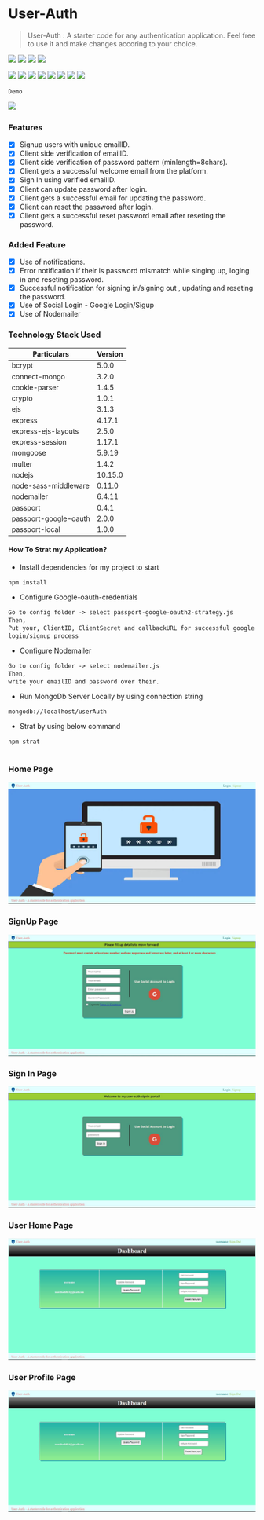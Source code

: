 # User-Auth

>User-Auth : A starter code for any authentication application. Feel free to use it and make changes accoring to your choice.

![](https://img.shields.io/badge/version-1.0.1-orange?style=for-the-badge&logo=appveyor) ![](https://img.shields.io/badge/dependencies-up%20to%20date-success?style=for-the-badge&logo=appveyor) 
![](https://img.shields.io/badge/platform-win--32%20%7C%20win--64-lightgrey?style=for-the-badge&logo=appveyor)
![](https://img.shields.io/badge/website-offline-lightgrey?style=for-the-badge&logo=appveyor) 

![](https://img.shields.io/badge/node--lts%40latest-10.15.0-brightgreen)
![](https://img.shields.io/badge/bcrypt-5.0.0-red)
![](https://img.shields.io/badge/connect--flash-0.1.1-brightgreen)
![](https://img.shields.io/badge/crypto-1.0.1-red)
![](https://img.shields.io/badge/multer-1.4.2-brightgreen)
![](https://img.shields.io/badge/nodemailer-6.4.11-red)
![](https://img.shields.io/badge/passport-0.4.1-brightgreen)
![](https://img.shields.io/badge/passport--google--oauth-2.0.0-red)

```
Demo
```
![](Demo.gif)

### Features
- [x] Signup users with unique emailID.
- [x] Client side verification of emailID.
- [x] Client side verification of password pattern (minlength=8chars).
- [x] Client gets a successful welcome email from the platform.
- [x] Sign In using verified emailID.
- [x] Client can update password after login.
- [x] Client gets a successful email for updating the password.
- [x] Client can reset the password after login.
- [x] Client gets a successful reset password email after reseting the password.

### Added Feature
- [x] Use of notifications.
- [x] Error notification if their is password mismatch while singing up, loging in and reseting password.
- [x] Successful notification for signing in/signing out , updating and reseting the password.
- [x] Use of Social Login - Google Login/Sigup 
- [x] Use of Nodemailer

### Technology Stack Used

Particulars | Version
----------- | ---------
bcrypt | 5.0.0
connect-mongo | 3.2.0
cookie-parser	| 1.4.5
crypto | 1.0.1
ejs	| 3.1.3
express	| 4.17.1
express-ejs-layouts	| 2.5.0
express-session	| 1.17.1
mongoose	| 5.9.19
multer | 1.4.2
nodejs | 10.15.0
node-sass-middleware	| 0.11.0
nodemailer | 6.4.11
passport	| 0.4.1
passport-google-oauth | 2.0.0
passport-local	| 1.0.0

#### How To Strat my Application?

* Install dependencies for my project to start
```
npm install

```
* Configure Google-oauth-credentials
```
Go to config folder -> select passport-google-oauth2-strategy.js
Then,
Put your, ClientID, ClientSecret and callbackURL for successful google login/signup process
```
* Configure Nodemailer
```
Go to config folder -> select nodemailer.js
Then,
write your emailID and password over their.
```

* Run MongoDb Server Locally by using connection string
```
mongodb://localhost/userAuth

```
* Strat by using below command
```
npm strat 
 
```
### Home Page
![](https://github.com/Yaswant-Kumar-Singhi/User_Auth/blob/master/assets/screenshot/HomePage.JPG)


### SignUp Page
![](https://github.com/Yaswant-Kumar-Singhi/User_Auth/blob/master/assets/screenshot/signupForm.JPG)


### Sign In Page
![](https://github.com/Yaswant-Kumar-Singhi/User_Auth/blob/master/assets/screenshot/loginForm.JPG)


### User Home Page
![](https://github.com/Yaswant-Kumar-Singhi/User_Auth/blob/master/assets/screenshot/UserProfileDashboardView.JPG)


### User Profile Page
![](https://github.com/Yaswant-Kumar-Singhi/User_Auth/blob/master/assets/screenshot/UserProfileDashboardView.JPG)

